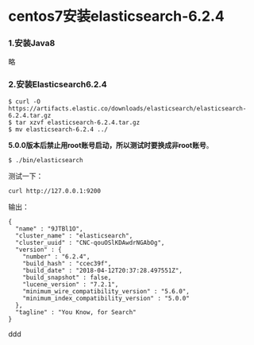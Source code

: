 centos7安装elasticsearch-6.2.4
================================================================================
### 1.安装Java8
略

### 2.安装Elasticsearch6.2.4
```shell
$ curl -O https://artifacts.elastic.co/downloads/elasticsearch/elasticsearch-6.2.4.tar.gz
$ tar xzvf elasticsearch-6.2.4.tar.gz
$ mv elasticsearch-6.2.4 ../
```
**5.0.0版本后禁止用root账号启动，所以测试时要换成非root账号**。
```shell
$ ./bin/elasticsearch
```
测试一下：
```shell
curl http://127.0.0.1:9200
```
输出：
```
{
  "name" : "9JTBl1O",
  "cluster_name" : "elasticsearch",
  "cluster_uuid" : "CNC-qouOSlKDAwdrNGAbOg",
  "version" : {
    "number" : "6.2.4",
    "build_hash" : "ccec39f",
    "build_date" : "2018-04-12T20:37:28.497551Z",
    "build_snapshot" : false,
    "lucene_version" : "7.2.1",
    "minimum_wire_compatibility_version" : "5.6.0",
    "minimum_index_compatibility_version" : "5.0.0"
  },
  "tagline" : "You Know, for Search"
}
```






















































ddd
